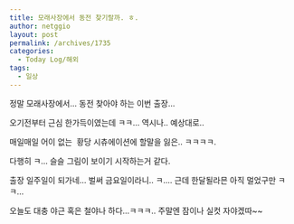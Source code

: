 ```yaml
---
title: 모래사장에서 동전 찾기랄까. ㅎ.
author: netggio
layout: post
permalink: /archives/1735
categories:
  - Today Log/해외
tags:
  - 일상
---
```

정말 모래사장에서&#8230; 동전 찾아야 하는 이번 출장&#8230;&nbsp;   
  
오기전부터 근심 한가득이였는데 ㅋㅋ&#8230; 역시나.. 예상대로..  
  
매일매일 어이 없는&nbsp; 황당 시츄에이션에 할말을 잃은.. ㅋㅋㅋㅋ.  
  
다행히 ㅋ&#8230; 슬슬 그림이 보이기 시작하는거 같다.  
  
출장 일주일이 되가네&#8230; 벌써 금요일이라니.. ㅋ&#8230;. 근데 한달될라믄 아직 멀었구만 ㅋㅋ&#8230;   
  
오늘도 대충 야근 혹은 철야나 하다&#8230;ㅋㅋㅋ.. 주말엔 잠이나 실컷 자야겠따~~